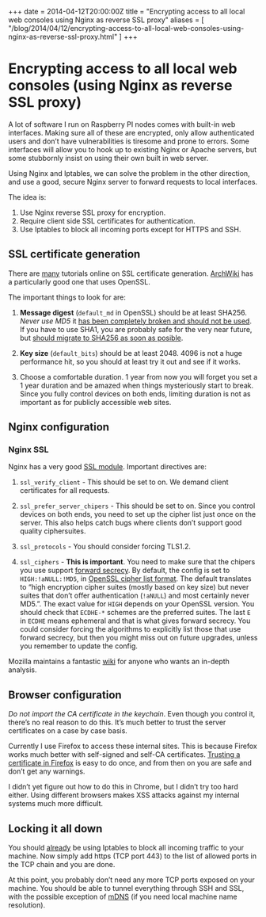 +++
date = 2014-04-12T20:00:00Z
title = "Encrypting access to all local web consoles using Nginx as reverse SSL proxy"
aliases = [
  "/blog/2014/04/12/encrypting-access-to-all-local-web-consoles-using-nginx-as-reverse-ssl-proxy.html"
]
+++
# Encrypting access to all local web consoles (using Nginx as reverse SSL proxy) #

A lot of software I run on Raspberry PI nodes comes with built-in web interfaces. Making sure all of these are encrypted, only allow authenticated users and don’t have vulnerabilities is tiresome and prone to errors. Some interfaces will allow you to hook up to existing Nginx or Apache servers, but some stubbornly insist on using their own built in web server.

Using Nginx and Iptables, we can solve the problem in the other direction, and use a good, secure Nginx server to forward requests to local interfaces.

The idea is:

  1. Use Nginx reverse SSL proxy for encryption.
  2. Require client side SSL certificates for authentication.
  3. Use Iptables to block all incoming ports except for HTTPS and SSH.

## SSL certificate generation ##

There are [many](https://www.google.com/search?q=openssl+public+key+tutorial) tutorials online on SSL certificate generation. [ArchWiki](https://wiki.archlinux.org/index.php/OpenSSL) has a particularly good one that uses OpenSSL.

The important things to look for are:

  1. **Message digest** (`default_md` in OpenSSL) should be at least SHA256. *Never use MD5* it [has been completely broken and should not be used](http://www.kb.cert.org/vuls/id/836068). If you have to use SHA1, you are probably safe for the very near future, but [should migrate to SHA256 as soon as posible](https://www.schneier.com/blog/archives/2005/02/cryptanalysis_o.html).

  2. **Key size** (`default_bits`) should be at least 2048. 4096 is not a huge performance hit, so you should at least try it out and see if it works.

  3. Choose a comfortable duration. 1 year from now you will forget you set a 1 year duration and be amazed when things mysteriously start to break. Since you fully control devices on both ends, limiting duration is not as important as for publicly accessible web sites.

## Nginx configuration ## 

### Nginx SSL ###

Nginx has a very good [SSL module](http://wiki.nginx.org/HttpSslModule). Important directives are:

  1. `ssl_verify_client` - This should be set to on. We demand client certificates for all requests.

  2. `ssl_prefer_server_chipers` - This should be set to on. Since you control devices on both ends, you need to set up the cipher list just once on the server. This also helps catch bugs where clients don’t support good quality ciphersuites.

  3. `ssl_protocols` - You should consider forcing TLS1.2.

  4. `ssl_ciphers` - **This is important**. You need to make sure that the chipers you use support [forward secrecy](http://en.wikipedia.org/wiki/Forward_secrecy). By default, the config is set to `HIGH:!aNULL:!MD5`, in [OpenSSL cipher list format](https://www.openssl.org/docs/apps/ciphers.html). The default translates to “high encryption cipher suites (mostly based on key size) but never suites that don’t offer authentication (`!aNULL`) and most certainly never MD5.”. The exact value for `HIGH` depends on your OpenSSL version. You should check that `ECDHE-*` schemes are the preferred suites. The last `E` in `ECDHE` means ephemeral and that is what gives forward secrecy. You could consider forcing the algorithms to explicitly list those that use forward secrecy, but then you might miss out on future upgrades, unless you remember to update the config.

Mozilla maintains a fantastic [wiki](https://wiki.mozilla.org/Security/Server_Side_TLS) for anyone who wants an in-depth analysis.

## Browser configuration ##

*Do not import the CA certificate in the keychain*. Even though you control it, there’s no real reason to do this. It’s much better to trust the server certificates on a case by case basis.

Currently I use Firefox to access these internal sites. This is because Firefox works much better with self-signed and self-CA certificates. [Trusting a certificate in Firefox](https://www.google.com/search?q=firefox+trust+certificate) is easy to do once, and from then on you are safe and don’t get any warnings.

I didn’t yet figure out how to do this in Chrome, but I didn’t try too hard either. Using different browsers makes XSS attacks against my internal systems much more difficult.

## Locking it all down ##

You should [already](http://www.ivankovic.me/blog/2013/11/09/basic-network-security-setup-for-rpi.html) be using Iptables to block all incoming traffic to your machine. Now simply add https (TCP port 443) to the list of allowed ports in the TCP chain and you are done.

At this point, you probably don’t need any more TCP ports exposed on your machine. You should be able to tunnel everything through SSH and SSL, with the possible exception of [mDNS](http://en.wikipedia.org/wiki/Multicast_DNS) (if you need local machine name resolution).
